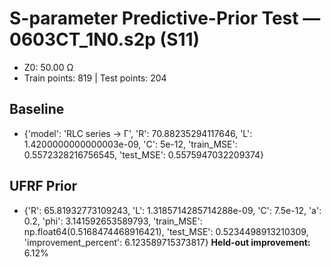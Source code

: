 # S-parameter Predictive-Prior Test — 0603CT_1N0.s2p (S11)
- Z0: 50.00 Ω
- Train points: 819  |  Test points: 204

## Baseline
- {'model': 'RLC series -> Γ', 'R': 70.88235294117646, 'L': 1.4200000000000003e-09, 'C': 5e-12, 'train_MSE': 0.5572328216756545, 'test_MSE': 0.5575947032209374}

## UFRF Prior
- {'R': 65.81932773109243, 'L': 1.3185714285714288e-09, 'C': 7.5e-12, 'a': 0.2, 'phi': 3.141592653589793, 'train_MSE': np.float64(0.5168474468916421), 'test_MSE': 0.5234498913210309, 'improvement_percent': 6.123589715373817}
**Held-out improvement:** 6.12%